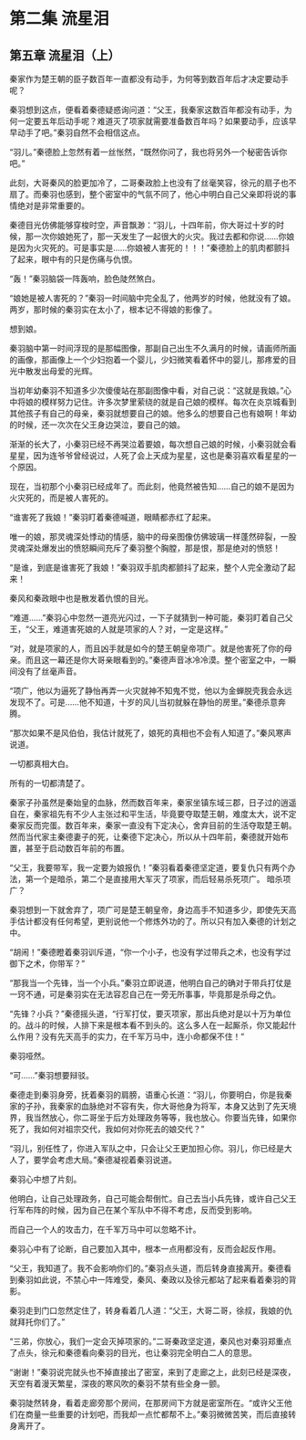 # 第二集 流星泪

## 第五章 流星泪（上）

秦家作为楚王朝的臣子数百年一直都没有动手，为何等到数百年后才决定要动手呢？

秦羽想到这点，便看着秦德疑惑询问道：“父王，我秦家这数百年都没有动手，为何一定要五年后动手呢？难道灭了项家就需要准备数百年吗？如果要动手，应该早早动手了吧。”秦羽自然不会相信这点。

“羽儿。”秦德脸上忽然有着一丝怅然，“既然你问了，我也将另外一个秘密告诉你吧。”

此刻，大哥秦风的脸更加冷了，二哥秦政脸上也没有了丝毫笑容，徐元的扇子也不扇了。而秦羽也感到，整个密室中的气氛不同了，他心中明白自己父亲即将说的事情绝对是非常重要的。

秦德目光仿佛能够穿梭时空，声音飘渺：“羽儿，十四年前，你大哥过十岁的时候，那一次你娘她死了，那一天发生了一起很大的火灾。我过去都和你说……你娘是因为火灾死的。可是事实是……你娘被人害死的！！！”秦德脸上的肌肉都颤抖了起来，眼中有的只是伤痛与仇恨。

“轰！”秦羽脑袋一阵轰响，脸色陡然煞白。

“娘她是被人害死的？”秦羽一时间脑中完全乱了，他两岁的时候，他就没有了娘。两岁，那时候的秦羽实在太小了，根本记不得娘的影像了。

想到娘。

秦羽脑中第一时间浮现的是那幅图像，那副自己出生不久满月的时候，请画师所画的画像，那画像上一个少妇抱着一个婴儿，少妇微笑看着怀中的婴儿，那疼爱的目光中散发出母爱的光辉。

当初年幼秦羽不知道多少次傻傻站在那副图像中看，对自己说：“这就是我娘。”心中将娘的模样努力记住。许多次梦里萦绕的就是自己娘的模样。每次在炎京城看到其他孩子有自己的母亲，秦羽就想要自己的娘。他多么的想要自己也有娘啊！年幼的时候，还一次次在父王身边哭泣，要自己的娘。

渐渐的长大了，小秦羽已经不再哭泣着要娘，每次想自己娘的时候，小秦羽就会看星星，因为连爷爷曾经说过，人死了会上天成为星星，这也是秦羽喜欢看星星的一个原因。

现在，当初那个小秦羽已经成年了。而此刻，他竟然被告知……自己的娘不是因为火灾死的，而是被人害死的。

“谁害死了我娘！”秦羽盯着秦德喊道，眼睛都赤红了起来。

唯一的娘，那灵魂深处悸动的情感，脑中的母亲图像仿佛玻璃一样蓬然碎裂，一股灵魂深处爆发出的愤怒瞬间充斥了秦羽整个胸膛，那是恨，那是绝对的愤怒！

“是谁，到底是谁害死了我娘！”秦羽双手肌肉都颤抖了起来，整个人完全激动了起来！

秦风和秦政眼中也是散发着仇恨的目光。

“难道……”秦羽心中忽然一道亮光闪过，一下子就猜到一种可能，秦羽盯着自己父王，“父王，难道害死娘的人就是项家的人？对，一定是这样。”

“对，就是项家的人，而且凶手就是如今的楚王朝皇帝项广。就是他害死了你的母亲。而且这一幕还是你大哥亲眼看到的。”秦德声音冰冷冷漠。整个密室之中，一瞬间没有了丝毫声音。

“项广，他以为逼死了静怡再弄一火灾就神不知鬼不觉，他以为金蝉脱壳我会永远发现不了。可是……他不知道，十岁的风儿当初就躲在静怡的房里。”秦德杀意奔腾。

“那次如果不是风伯伯，我估计就死了，娘死的真相也不会有人知道了。”秦风寒声说道。

一切都真相大白。

所有的一切都清楚了。

秦家子孙虽然是秦始皇的血脉，然而数百年来，秦家坐镇东域三郡，日子过的逍遥自在，秦家祖先有不少人主张过和平生活，毕竟要夺取楚王朝，难度太大，说不定秦家反而完蛋。数百年来，秦家一直没有下定决心，舍弃目前的生活夺取楚王朝。然而当代家主秦德妻子的死，让秦德下定决心，所以从十四年前，秦德就开始布置，甚至于启动数百年前的布置。

“父王，我要带军，我一定要为娘报仇！”秦羽看着秦德坚定道，要复仇只有两个办法，第一个是暗杀，第二个是直接用大军灭了项家，而后轻易杀死项广。
暗杀项广？

秦羽想到一下就舍弃了，项广可是楚王朝皇帝，身边高手不知道多少，即使先天高手估计都没有任何希望，更别说他一个修炼外功的了。所以只有加入秦德的计划之中。

“胡闹！”秦德瞪着秦羽训斥道，“你一个小子，也没有学过带兵之术，也没有学过御下之术，你带军？”

“那我当一个先锋，当一个小兵。”秦羽立即说道，他明白自己的确对于带兵打仗是一窍不通，可是秦羽实在无法容忍自己在一旁无所事事，毕竟那是杀母之仇。

“先锋？小兵？”秦德摇头道，“行军打仗，要灭项家，那出兵绝对是以十万为单位的。战斗的时候，人排下来是根本看不到头的。这么多人在一起厮杀，你又能起什么作用？没有先天高手的实力，在千军万马中，连小命都保不住！”

秦羽哑然。

“可……”秦羽想要辩驳。

秦德走到秦羽身旁，抚着秦羽的肩膀，语重心长道：“羽儿，你要明白，你是我秦家的子孙，我秦家的血脉绝对不容有失，你大哥他身为将军，本身又达到了先天境界，我当然放心，你二哥坐于后方处理政务等等，我也放心。你要当先锋，如果你死了，我如何对祖宗交代，我如何对你死去的娘交代？”

“羽儿，别任性了，你进入军队之中，只会让父王更加担心你。羽儿，你已经是大人了，要学会考虑大局。”秦德凝视着秦羽说道。

秦羽心中想了片刻。

他明白，让自己处理政务，自己可能会帮倒忙。自己去当小兵先锋，或许自己父王行军布阵的时候，因为自己在某个军队中不得不考虑，反而受到影响。

而自己一个人的攻击力，在千军万马中可以忽略不计。

秦羽心中有了论断，自己要加入其中，根本一点用都没有，反而会起反作用。

“父王，我知道了。我不会影响你们的。”秦羽点头道，而后转身直接离开。秦德看到秦羽如此说，不禁心中一阵难受，秦风、秦政以及徐元都站了起来看着秦羽的背影。

秦羽走到门口忽然定住了，转身看着几人道：“父王，大哥二哥，徐叔，我娘的仇就拜托你们了。”

“三弟，你放心，我们一定会灭掉项家的。”二哥秦政坚定道，秦风也对秦羽郑重点了点头，徐元和秦德看向秦羽的目光，也让秦羽完全明白二人的意思。

“谢谢！”秦羽说完就头也不掉直接出了密室，来到了走廊之上，此刻已经是深夜，天空有着漫天繁星，深夜的寒风吹的秦羽不禁有些全身一颤。

秦羽陡然转身，看着走廊旁那个房间，在那房间下方就是密室所在。“或许父王他们在商量一些重要的计划吧，而我却一点忙都帮不上。”秦羽微微苦笑，而后直接转身离开了。
